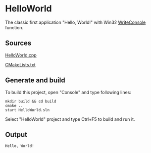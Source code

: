 # HelloWorld

The classic first application "Hello, World!" with Win32 [WriteConsole](https://learn.microsoft.com/windows/console/writeconsole) function.

## Sources

[HelloWorld.cpp](HelloWorld.cpp)

[CMakeLists.txt](CMakeLists.txt)

## Generate and build

To build this project, open "Console" and type following lines:

``` shell
mkdir build && cd build
cmake .. 
start HelloWorld.sln
```

Select "HelloWorld" project and type Ctrl+F5 to build and run it.

## Output

```
Hello, World!
```
